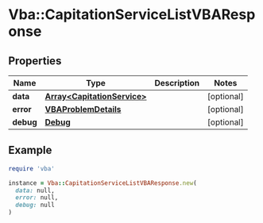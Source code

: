 # Vba::CapitationServiceListVBAResponse

## Properties

| Name | Type | Description | Notes |
| ---- | ---- | ----------- | ----- |
| **data** | [**Array&lt;CapitationService&gt;**](CapitationService.md) |  | [optional] |
| **error** | [**VBAProblemDetails**](VBAProblemDetails.md) |  | [optional] |
| **debug** | [**Debug**](Debug.md) |  | [optional] |

## Example

```ruby
require 'vba'

instance = Vba::CapitationServiceListVBAResponse.new(
  data: null,
  error: null,
  debug: null
)
```

